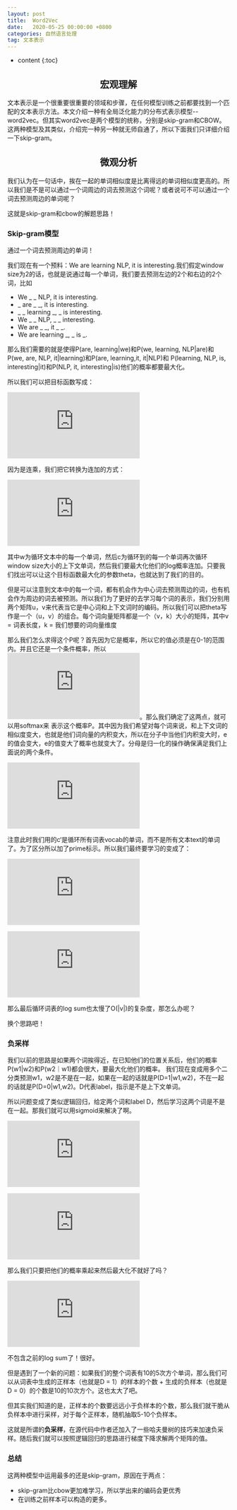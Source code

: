 ```yaml
---
layout: post
title:  Word2Vec
date:   2020-05-25 00:00:00 +0800
categories: 自然语言处理
tag: 文本表示
---
```


* content
{:toc}


<h2 align="center">宏观理解</h2>

文本表示是一个很重要很重要的领域和步骤，在任何模型训练之前都要找到一个匹配的文本表示方法。本文介绍一种有全局泛化能力的分布式表示模型--word2vec。但其实word2vec是两个模型的统称，分别是skip-gram和CBOW。这两种模型及其类似，介绍完一种另一种就无师自通了，所以下面我们只详细介绍一下skip-gram。

<h2 align="center">微观分析</h2>

我们认为在一句话中，挨在一起的单词相似度是比离得远的单词相似度更高的。所以我们是不是可以通过一个词周边的词去预测这个词呢？或者说可不可以通过一个词去预测周边的单词呢？

这就是skip-gram和cbow的解题思路！

<h3>Skip-gram模型</h3>

通过一个词去预测周边的单词！

我们现在有一个预料：We are learning NLP, it is interesting.我们假定window size为2的话，也就是说通过每一个单词，我们要去预测左边的2个和右边的2个词，比如

<ul>
  <li>We _ _ NLP, it is interesting.</li>
  <li>_ are _ _, it is interesting.</li> 
  <li>_ _ learning _, _ is interesting.</li> 
  <li>We _ _ NLP, _ _ interesting.</li> 
  <li>We are _ _, it _ _.</li> 
  <li>We are learning _, _ is _.</li> 
</ul>


那么我们需要的就是使得P(are, learning|we)和P(we, learning, NLP|are)和P(we, are, NLP, it|learning)和P(are, learning,it, it|NLP)和 P(learning, NLP, is, interesting|it)和P(NLP, it, interesting|is)他们的概率都要最大化。

所以我们可以把目标函数写成：

![](https://latex.codecogs.com/gif.latex?max%20%5Cprod_%7Bw%5Cin%20Text%7D%5E%7B%7D%20%5Cprod_%7Bc%5Cin%20Context%28size%29%7D%5E%7B%7DP%28c%7Cw%3B%5Ctheta%20%29)

因为是连乘，我们把它转换为连加的方式：

![](https://latex.codecogs.com/gif.latex?max%20%5Csum%20_%7Bw%5Cin%20Text%7D%5E%7B%7D%20%5Csum%20_%7Bc%5Cin%20Context%28size%29%7D%5E%7B%7Dlog%20P%28c%7Cw%3B%5Ctheta%20%29)

其中w为循环文本中的每一个单词，然后c为循环到的每一个单词再次循环window size大小的上下文单词，然后我们要最大化他们的log概率连加。只要我们找出可以让这个目标函数最大化的参数theta，也就达到了我们的目的。

但是可以注意到文本中的每一个词，都有机会作为中心词去预测周边的词，也有机会作为周边的词去被预测。所以我们为了更好的去学习每个词的表示，我们分别用两个矩阵u，v来代表当它是中心词和上下文词时的编码。所以我们可以把theta写作是一个（u，v）的组合。每个词向量矩阵都是一个（v，k）大小的矩阵，其中v = 词表长度，k = 我们想要的词向量维度

那么我们怎么求得这个P呢？首先因为它是概率，所以它的值必须是在0-1的范围内。并且它还是一个条件概率，所以![](https://latex.codecogs.com/gif.latex?%5Csum%20P%28c%7Cw%3B%5Ctheta%20%29%20%3D%201)。那么我们确定了这两点，就可以用softmax来
表示这个概率P。其中因为我们希望对每个词来说，和上下文词的相似度变大，也就是他们词向量的内积变大，所以在分子中当他们内积变大时，e的值会变大，e的值变大了概率也就变大了。分母是归一化的操作确保满足我们上面说的两个条件。

![](https://latex.codecogs.com/gif.latex?P%28c%7Cw%3B%5Ctheta%20%29%20%3D%20log%20%5Cfrac%7Be%5E%7Bu_c%20%5Ccdot%20v_w%7D%7D%7B%5Csum_%7Bc%27%5Cin%20Vocab%7D%5E%7B%7De%5E%7Bu_%7Bc%27%7D%20%5Ccdot%20v_w%7D%7D)

注意此时我们用的c‘是循环所有词表vocab的单词，而不是所有文本text的单词了。为了区分所以加了prime标示。所以我们最终要学习的变成了：

![](https://latex.codecogs.com/gif.latex?argmax%20%5Csum_%7Bw%5Cin%20Text%7D%5E%7B%7D%20%5Csum_%7Bc%5Cin%20Context%28size%29%7D%5E%7B%7D%20log%20%5Cfrac%7Be%5E%7Bu_c%20%5Ccdot%20v_w%7D%7D%7B%5Csum_%7Bc%27%5Cin%20Vocab%7D%5E%7B%7De%5E%7Bu_%7Bc%27%7D%20%5Ccdot%20v_w%7D%7D)

![](https://latex.codecogs.com/gif.latex?%3D%20%5Csum%20%5Csum%20log%28e%5E%7Bu_c%20%5Ccdot%20v_w%7D%29%20-%20log%20%5Csum_%7Bc%27%5Cin%20Vocab%7D%5E%7B%7De%5E%7Bu_%7Bc%27%7D%20%5Ccdot%20v_w%7D%20%3D%20%5Csum%20%5Csum%20u_c%5Ccdot%20v_w%20-%20log%20%5Csum_%7Bc%27%5Cin%20Vocab%7D%5E%7B%7De%5E%7Bu_%7Bc%27%7D%20%5Ccdot%20v_w%7D)



那么最后循环词表的log sum也太慢了O(|v|)的复杂度，那怎么办呢？

换个思路吧！

<h3>负采样</h3>

我们以前的思路是如果两个词挨得近，在已知他们的位置关系后，他们的概率P(w1|w2)和P(w2｜w1)都会很大，要最大化他们的概率。
我们现在变成用多个二分类预测w1，w2是不是在一起，如果在一起的话就是P(D=1|w1,w2)，不在一起的话就是P(D=0|w1,w2)。D代表label，指示是不是上下文单词。

所以问题变成了类似逻辑回归，给定两个词和label D，然后学习这两个词是不是在一起。那我们就可以用sigmoid来解决了啊。

![](https://latex.codecogs.com/gif.latex?P%28D%3D1%7Cw_i%2C%20w_j%29%20%3D%20%5Cfrac%7B1%7D%7B1%20&plus;%20exp%28-u_%7Bw_i%7D%5Ccdot%20v_%7Bw_j%7D%29%7D%20%3D%20%5Csigma%20%28u_%7Bw_i%7D%20%5Ccdot%20v_%7Bw_j%7D%29)

![](https://latex.codecogs.com/gif.latex?P%28D%3D0%7Cw_i%2C%20w_j%29%20%3D%201-%20P%28D%3D1%7Cw_i%2C%20w_j%29)

那么我们只要把他们的概率乘起来然后最大化不就好了吗？

![](https://latex.codecogs.com/gif.latex?Maximize%20%5Cprod%20P%28D%3D1%7Cw_i%2C%20w_j%29%20%5Ccdot%20%5Cprod%20P%28D%3D0%7Cw_i%2C%20w_j%29%20%5C%5C%20%3D%20%5Cprod%20P%28D%3D1%7Cw_i%2C%20w_j%29%20%5Ccdot%20%5Cprod%20%281-%20P%28D%3D1%7Cw_i%2C%20w_j%29%29%20%5C%5C%3D%20%5Csum%20log%20%5Csigma%20%28u_w%20%5Ccdot%20v_c%29%20&plus;%20%5Csum%20log%20%5Csigma%20%28-u_w%20%5Ccdot%20v_c%29)

不包含之前的log sum了！很好。

但是遇到了一个新的问题：如果我们的整个词表有10的5次方个单词，那么我们可以从词表中生成的正样本（也就是D = 1）的样本的个数 + 生成的负样本（也就是D = 0）的个数是10的10次方个。这也太大了吧。

但其实我们知道的是，正样本的个数要远远小于负样本的个数，那么我们就干脆从负样本中进行采样，对于每个正样本，随机抽取5-10个负样本。

这就是所谓的<strong color="red">负采样</strong>，在源代码中作者还加入了一些哈夫曼树的技巧来加速负采样。随后我们就可以按照逻辑回归的思路进行梯度下降求解两个矩阵的值。


<h3>总结</h3>

这两种模型中运用最多的还是skip-gram，原因在于两点：

- skip-gram比cbow更加难学习，所以学出来的编码会更优秀
- 在训练之前样本可以构造的更多。









